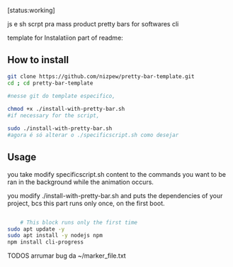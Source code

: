 [status:working]

js e sh scrpt pra mass product pretty bars for softwares cli




template for Instalatiion part of readme:




## How to install
```bash
git clone https://github.com/nizpew/pretty-bar-template.git
cd ; cd pretty-bar-template

#nesse git do template especifico,
 
chmod +x ./install-with-pretty-bar.sh
#if necessary for the script,

sudo ./install-with-pretty-bar.sh
#agora é só alterar o ./specificscript.sh como desejar

```
## Usage

you take modify specificscript.sh content to the commands you want to be ran in the background while the animation occurs.





you modify ./install-with-pretty-bar.sh and puts the dependencies of your project, bcs this part runs only once, on the first boot.
```bash

    # This block runs only the first time
sudo apt update -y
sudo apt install -y nodejs npm
npm install cli-progress

```


TODOS
arrumar bug da ~/marker_file.txt
